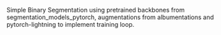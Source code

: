 Simple Binary Segmentation using pretrained backbones from segmentation_models_pytorch, augmentations from albumentations and  pytorch-lightning to implement training loop.

